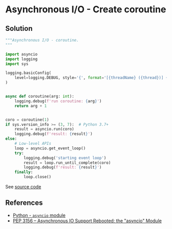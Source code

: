 # Asynchronous I/O - Create coroutine

## Solution

```python
"""Asynchronous I/O - coroutine.
"""

import asyncio
import logging
import sys

logging.basicConfig(
    level=logging.DEBUG, style='{', format='[{threadName} ({thread})] {message}'
)


async def coroutine(arg: int):
    logging.debug(f'run coroutine: {arg}')
    return arg + 1


coro = coroutine(1)
if sys.version_info >= (3, 7):  # Python 3.7+
    result = asyncio.run(coro)
    logging.debug(f'result: {result}')
else:
    # Low-level APIs
    loop = asyncio.get_event_loop()
    try:
        logging.debug('starting event loop')
        result = loop.run_until_complete(coro)
        logging.debug(f'result: {result}')
    finally:
        loop.close()
```

See [source code](https://github.com/leven-cn/python-cookbook/blob/main/examples/core/asyncio_coroutine.py)

## References

- [Python - `asyncio` module](https://docs.python.org/3/library/asyncio.html)
- [PEP 3156 – Asynchronous IO Support Rebooted: the "asyncio" Module](https://peps.python.org/pep-3156/)
